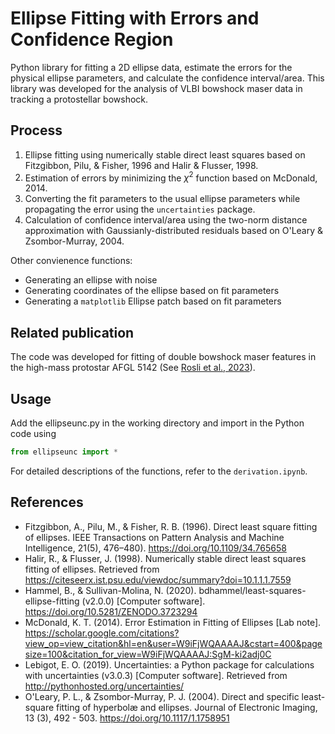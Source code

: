 # Ellipse Fitting with Errors and Confidence Region

Python library for fitting a 2D ellipse data, estimate the errors for the physical ellipse parameters, and calculate the confidence interval/area. This library was developed for the analysis of VLBI bowshock maser data in tracking a protostellar bowshock.

## Process
1. Ellipse fitting using numerically stable direct least squares based on Fitzgibbon, Pilu, & Fisher, 1996 and Halir & Flusser, 1998.
2. Estimation of errors by minimizing the $\chi^2$ function based on McDonald, 2014.
3. Converting the fit parameters to the usual ellipse parameters while propagating the error using the `uncertainties` package. 
4. Calculation of confidence interval/area using the two-norm distance approximation with Gaussianly-distributed residuals based on O'Leary & Zsombor-Murray, 2004.

Other convienence functions:
* Generating an ellipse with noise
* Generating coordinates of the ellipse based on fit parameters
* Generating a `matplotlib` Ellipse patch based on fit parameters

## Related publication

The code was developed for fitting of double bowshock maser features in the high-mass protostar AFGL 5142 (See [Rosli et al., 2023](https://doi.org/10.1093/mnras/stad3767)).

## Usage

Add the ellipseunc.py in the working directory and import in the Python code using 

```python
from ellipseunc import *
``` 

For detailed descriptions of the functions, refer to the `derivation.ipynb`.

## References
* Fitzgibbon, A., Pilu, M., & Fisher, R. B. (1996). Direct least square fitting of ellipses. IEEE Transactions on Pattern Analysis and Machine Intelligence, 21(5), 476–480). https://doi.org/10.1109/34.765658
* Halir, R., & Flusser, J. (1998). Numerically stable direct least squares fitting of ellipses. Retrieved from https://citeseerx.ist.psu.edu/viewdoc/summary?doi=10.1.1.1.7559
* Hammel, B., & Sullivan-Molina, N. (2020). bdhammel/least-squares-ellipse-fitting (v2.0.0) [Computer software]. https://doi.org/10.5281/ZENODO.3723294
* McDonald, K. T. (2014). Error Estimation in Fitting of Ellipses [Lab note]. https://scholar.google.com/citations?view_op=view_citation&hl=en&user=W9iFjWQAAAAJ&cstart=400&pagesize=100&citation_for_view=W9iFjWQAAAAJ:SgM-ki2adj0C
* Lebigot, E. O. (2019). Uncertainties: a Python package for calculations with uncertainties (v3.0.3) [Computer software]. Retrieved from http://pythonhosted.org/uncertainties/
* O'Leary, P. L., & Zsombor-Murray, P. J. (2004). Direct and specific least-square fitting of hyperbolæ and ellipses. Journal of Electronic Imaging, 13 (3), 492 - 503. https://doi.org/10.1117/1.1758951
